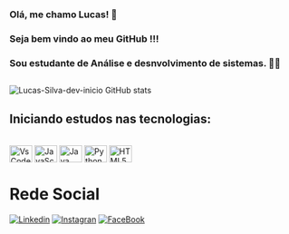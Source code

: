 ### Olá, me chamo Lucas! 👋
### Seja bem vindo ao meu GitHub !!!
### Sou estudante de Análise e desnvolvimento de sistemas. 👨‍🎓

##

![Lucas-Silva-dev-inicio GitHub stats](https://github-readme-stats.vercel.app/api?username=Lucas-Silva-dev-inicio&show_icons=true&theme=highcontrast)

##

## Iniciando estudos nas tecnologias:
<div style ="display; inline_block"><br>
<img align = "center" alt = "VsCode" height="30" width="40" src ="https://cdn.jsdelivr.net/gh/devicons/devicon/icons/vscode/vscode-original.svg" >
<img align = "center" alt = "JavaScript" height="30" width="40" src ="https://cdn.jsdelivr.net/gh/devicons/devicon/icons/javascript/javascript-original.svg" >
<img align = "center" alt = "Java" height="30" width="40" src ="https://cdn.jsdelivr.net/gh/devicons/devicon/icons/java/java-plain.svg" >
<img align = "center" alt = "Python" height="30" width="40" src ="https://cdn.jsdelivr.net/gh/devicons/devicon/icons/python/python-original.svg" >
<img align = "center" alt = "HTML5" height="30" width="40" src ="https://cdn.jsdelivr.net/gh/devicons/devicon/icons/html5/html5-original.svg" >
<div>

##
# Rede Social

[![Linkedin](https://img.shields.io/badge/LinkedIn-0077B5?style=for-the-badge&logo=linkedin&logoColor=white)](https://www.linkedin.com/in/lucas-silva-developer-dev/)
[![Instagran](https://img.shields.io/badge/Instagram-E4405F?style=for-the-badge&logo=instagram&logoColor=white)](https://www.instagram.com/lucas_gallo13/)
[![FaceBook](https://img.shields.io/badge/Facebook-1877F2?style=for-the-badge&logo=facebook&logoColor=white)](https://www.facebook.com/lucas.vieira.1426876)
